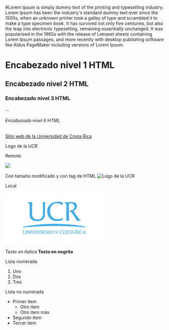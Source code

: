 #Lorem Ipsum is simply dummy text of the printing and typesetting industry. Lorem Ipsum has been the industry's standard dummy text ever since the 1500s, when an unknown printer took a galley of type and scrambled it to make a type specimen book. It has survived not only five centuries, but also the leap into electronic typesetting, remaining essentially unchanged. It was popularised in the 1960s with the release of Letraset sheets containing Lorem Ipsum passages, and more recently with desktop publishing software like Aldus PageMaker including versions of Lorem Ipsum.

<h1> Encabezado nivel 1 HTML</h1>
<h2> Encabezado nivel 2 HTML</h2>
<h3> Encabezado nivel 3 HTML</h3>
...

<h6> Encabezado nivel 6 HTML</h6>

[Sitio web de la Universidad de Costa Rica](https://www.ucr.ac.cr/)

Logo de la UCR

Remoto

![](https://odi.ucr.ac.cr/plantillas/ucr_4/imagenes/firma-ucr-ico.png)

Con tamaño modificado y con tag de HTML
<img src="https://odi.ucr.ac.cr/plantillas/ucr_4/imagenes/firma-ucr-ico.png" alt="Logo de la UCR" width="624" height="322">


Local

![](firma-ucr-ico.png)

*Texto en italica*
**Texto en negrita**

Lista numerada

1. Uno
2. Dos
3. Tres

Lista no numerada

- Primer item
    - Otro item
    - Otro item más
- Segundo item
- Tercer item
